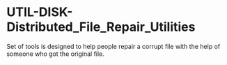 # UTIL-DISK-Distributed_File_Repair_Utilities
Set of tools is designed to help people repair a corrupt file with the help of someone who got the original file.

